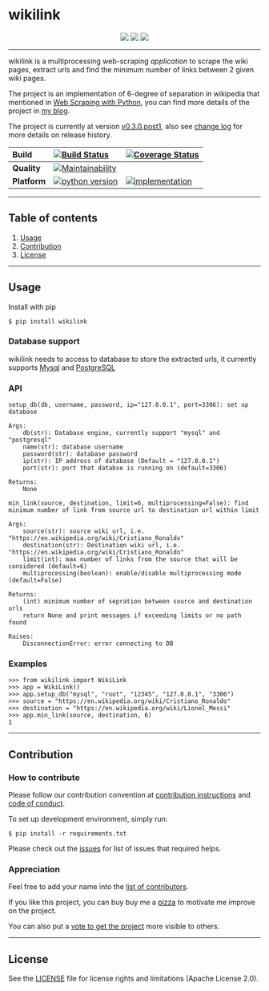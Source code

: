# **wikilink**

<p align="center">
	<a href="https://pypi.org/project/wikilink/"><img src="https://img.shields.io/pypi/v/wikilink.svg"></a>
	<a href="https://pepy.tech/project/wikilink"><img src="https://pepy.tech/badge/wikilink"></a>
	<a href="https://saythanks.io/to/vutransingapore"><img src="https://img.shields.io/badge/Say%20Thanks-!-1EAEDB.svg"></a>
</p>

---
wikilink is a multiprocessing web-scraping *application* to scrape the wiki pages, extract urls and find the minimum number of links between 2 given wiki pages.

The project is an implementation of 6-degree of separation in wikipedia that mentioned in [Web Scraping with Python](https://www.amazon.com/Web-Scraping-Python-Collecting-Modern/dp/1491985577/ref=pd_sbs_14_1/142-3292117-4986818?_encoding=UTF8&pd_rd_i=1491985577&pd_rd_r=49ea33a0-0484-4844-bab3-9685cf433745&pd_rd_w=2Pza3&pd_rd_wg=GQY3c&pf_rd_p=e20a7044-dca9-4b2c-8da8-05b176efe6fb&pf_rd_r=J1KTRH8PTY7EMB7XYY7B&psc=1&refRID=J1KTRH8PTY7EMB7XYY7B), you can find more details of the project in [my blog](https://distributedsystemsblog.com/posts/shortest-path-problem-unweighted-graph/).

The project is currently at version [v0.3.0.post1](https://github.com/tranlyvu/wiki-link/releases), also see [change log](https://github.com/tranlyvu/wiki-link/blob/master/CHANGELOG.md) for more details on release history. 


| Build | [![Build Status][3]][4] | [![Coverage Status][5]][6] | 
| :--- | :--- | :---  |
| **Quality** | [![Maintainability][13]][14] | |
| **Platform** | [![python version](https://img.shields.io/pypi/pyversions/wikilink.svg)](https://pypi.org/project/wikilink/)| [![implementation](https://img.shields.io/pypi/implementation/wikilink.svg)](https://pypi.org/project/wikilink/) |

[3]: https://travis-ci.org/tranlyvu/wiki-link.svg?branch=master
[4]: https://travis-ci.org/tranlyvu/wiki-link 
[5]: https://coveralls.io/repos/github/tranlyvu/wiki-link/badge.svg
[6]: https://coveralls.io/github/tranlyvu/wiki-link
[13]: https://api.codeclimate.com/v1/badges/8679cde6756683bd787d/maintainability
[14]: https://codeclimate.com/github/tranlyvu/wiki-link/maintainability

---
Table of contents
---

1. [Usage](#Usage)
2. [Contribution](#Contribution) 
3. [License](#License)

---
Usage
---

Install with pip

```
$ pip install wikilink
```

### Database support

wikilink needs to access to database to store the extracted urls, it currently supports [Mysql](https://www.mysql.com/downloads/) and [PostgreSQL](https://www.postgresql.org/)

### API

```
setup_db(db, username, password, ip="127.0.0.1", port=3306): set up database

Args:
	db(str): Database engine, currently support "mysql" and "postgresql"
	name(str): database username
	password(str): database password
	ip(str): IP address of database (Default = "127.0.0.1")
	port(str): port that databse is running on (default=3306)

Returns:
	None
```

```
min_link(source, destination, limit=6, multiprocessing=False): find minimum number of link from source url to destination url within limit 

Args:
	source(str): source wiki url, i.e. "https://en.wikipedia.org/wiki/Cristiano_Ronaldo"
	destination(str): Destination wiki url, i.e. "https://en.wikipedia.org/wiki/Cristiano_Ronaldo"
	limit(int): max number of links from the source that will be considered (default=6)
	multiprocessing(boolean): enable/disable multiprocessing mode (default=False)

Returns:
	(int) minimum number of sepration between source and destination urls
	return None and print messages if exceeding limits or no path found

Raises:
	DisconnectionError: error connecting to DB
```

### Examples

```
>>> from wikilink import WikiLink
>>> app = WikiLink()
>>> app.setup_db("mysql", "root", "12345", "127.0.0.1", "3306")
>>> source = "https://en.wikipedia.org/wiki/Cristiano_Ronaldo"
>>> destination = "https://en.wikipedia.org/wiki/Lionel_Messi"
>>> app.min_link(source, destination, 6)
1
```

---
Contribution
---

### How to contribute

Please follow our contribution convention at [contribution instructions](https://github.com/tranlyvu/wiki-link/blob/master/CONTRIBUTING.md) and [code of conduct](https://github.com/tranlyvu/wiki-link/blob/master/CODE-OF-CONDUCT.md).

To set up development environment, simply run:

```
$ pip install -r requirements.txt
```

Please check out the [issues](https://github.com/tranlyvu/wiki-link/issues) for list of issues that required helps.


### Appreciation

Feel free to add your name into the [list of contributors](https://github.com/tranlyvu/wiki-link/blob/master/CONTRIBUTORS.md). 

If you like this project, you can buy buy me a [pizza](https://www.buymeacoffee.com/tranlv) to motivate me improve on the project.

You can also put a [vote to get the project](https://github.com/vinta/awesome-python/pull/2105) more visible to others.

---
License
---

See the [LICENSE](https://github.com/tranlyvu/wiki-link/blob/master/LICENSE) file for license rights and limitations (Apache License 2.0).

